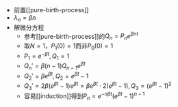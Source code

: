 - 前置[[pure-birth-process]]
- $\lambda_n=\beta n$
- 解微分方程
  - 参考[[pure-birth-process]]的$Q_n = P_n e^{\beta nt}$
  - 取$N=1$，$P_1(0)=1$而非$P_0(0)=1$
  - $P_1=e^{-\beta t},Q_1=1$
  - $Q_n' = \beta(n-1)Q_{n-1}e^{\beta t}$
  - $Q_2' = \beta e^{\beta t},Q_2 = e^{\beta t}-1$
  - $Q_3' = 2\beta (e^{\beta t}-1)e^{\beta t}=\beta e^{\beta t}\cdot 2(e^{\beta t}-1),Q_3 =(e^{\beta t}-1)^2$
  - 容易[[induction]]得到$P_n = e^{-n\beta t}(e^{\beta t}-1)^{n-1}$